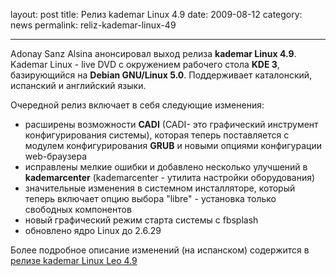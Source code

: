 layout: post
title: Релиз kademar Linux 4.9
date: 2009-08-12
category: news
permalink: reliz-kademar-linux-49

---

Adonay Sanz Alsina анонсировал выход релиза **kademar Linux 4.9**. Kademar Linux - live DVD с окружением рабочего стола **KDE 3**, базирующийся на **Debian GNU/Linux 5.0**. Поддерживает каталонский, испанский и английский языки. 

<!-- more -->

Очередной релиз включает в себя следующие изменения:

  * расширены возможности **CADI** (CADI- это графический инструмент конфигурирования системы), которая теперь поставляется с модулем конфигурирования **GRUB** и новыми опциями конфигурации web-браузера
  * исправлены мелкие ошибки и добавлено несколько улучшений в **kademarcenter** (kademarcenter - утилита настройки оборудования) 
  * значительные изменения в системном инсталляторе, который теперь включает опцию выбора "libre" - установка только свободных компонентов 
  * новый  графический режим старта системы с fbsplash
  * обновлено ядро Linux до 2.6.29

Более подробное описание изменений (на испанском) содержится в [релизе kademar Linux Leo 4.9](http://blog.kademar.org/?p=205 "Описание релиза kademar Linux Leo 4.9")
